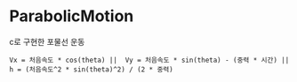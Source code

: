 # ParabolicMotion
c로 구현한 포물선 운동


`
Vx = 처음속도 * cos(theta) || 
Vy = 처음속도 * sin(theta) - (중력 * 시간) || 
h = (처음속도^2 * sin(theta)^2) / (2 * 중력)
`
